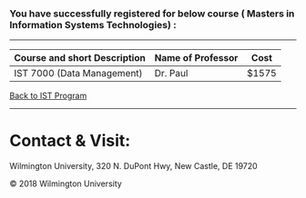 ### You have successfully registered for below course ( Masters in  Information Systems Technologies) :

---

|Course and short Description| Name of Professor |Cost | 
|---| --- | --- |
|IST 7000 (Data Management) | Dr. Paul | $1575 |

<a href="https://tuojeanbaptiste.github.io/TeamC/msist.html" style="right;">Back to IST Program</a>

---

# Contact & Visit: 
Wilmington University, 
320 N. 
DuPont Hwy, 
New Castle, DE 19720 

<div>
   &copy; 2018 Wilmington University
</div>
